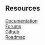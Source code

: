 ## Resources
[Documentation](https://docs.unity3d.com/Packages/com.unity.inputsystem@latest)  
[Forums](https://forum.unity.com/forums/input-system.103/)  
[Github](https://github.com/Unity-Technologies/InputSystem)  
[Roadmap](https://unity.com/roadmap/unity-platform/gameplay-ui-design)    
